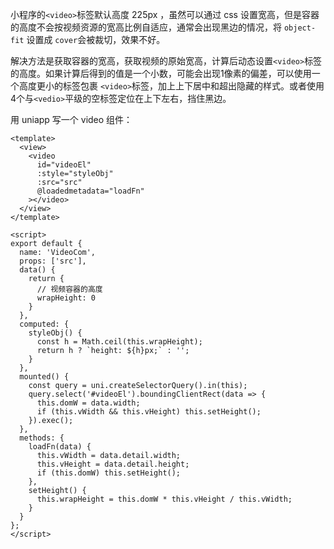 小程序的`<video>`标签默认高度 225px ，虽然可以通过 css 设置宽高，但是容器的高度不会按视频资源的宽高比例自适应，通常会出现黑边的情况，将 `object-fit` 设置成 `cover`会被裁切，效果不好。

解决方法是获取容器的宽高，获取视频的原始宽高，计算后动态设置`<video>`标签的高度。如果计算后得到的值是一个小数，可能会出现1像素的偏差，可以使用一个高度更小的标签包裹 `<video>`标签，加上上下居中和超出隐藏的样式。或者使用4个与`<vedio>`平级的空标签定位在上下左右，挡住黑边。

用 uniapp 写一个 video 组件：

```vue
<template>
  <view>
    <video
      id="videoEl"
      :style="styleObj"
      :src="src"
      @loadedmetadata="loadFn"
    ></video>
  </view>
</template>

<script>
export default {
  name: 'VideoCom',
  props: ['src'],
  data() {
    return {
      // 视频容器的高度
      wrapHeight: 0
    }
  },
  computed: {
    styleObj() {
      const h = Math.ceil(this.wrapHeight);
      return h ? `height: ${h}px;` : '';
    }
  },
  mounted() {
    const query = uni.createSelectorQuery().in(this);
    query.select('#videoEl').boundingClientRect(data => {
      this.domW = data.width;
      if (this.vWidth && this.vHeight) this.setHeight();
    }).exec();
  },
  methods: {
    loadFn(data) {
      this.vWidth = data.detail.width;
      this.vHeight = data.detail.height;
      if (this.domW) this.setHeight();
    },
    setHeight() {
      this.wrapHeight = this.domW * this.vHeight / this.vWidth;
    }
  }
};
</script>

```



